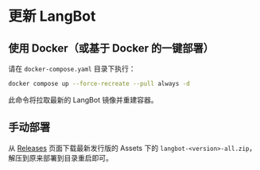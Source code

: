 # 更新 LangBot

## 使用 Docker（或基于 Docker 的一键部署）

请在 `docker-compose.yaml` 目录下执行：

```bash
docker compose up --force-recreate --pull always -d
```

此命令将拉取最新的 LangBot 镜像并重建容器。

## 手动部署

从 [Releases](https://github.com/langbot-app/LangBot/releases) 页面下载最新发行版的 Assets 下的 `langbot-<version>-all.zip`，解压到原来部署到目录重启即可。